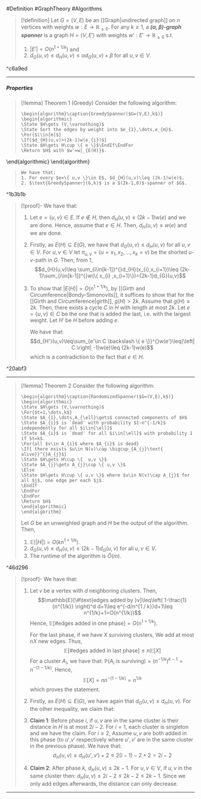 #Definition #GraphTheory #Algorithms 

> [!definition]
> Let $G=(V,E)$ be an [[Graph|undirected graph]] on $n$ vertices with weights $w:E \to \mathbb{R_{\geq 0}}$. For any $k\geq 1$, a ***$(\alpha,\beta)$-graph spanner*** is a graph $H=(V,E')$ with weights $w':E'\to \mathbb{R_{\geq 0}}$ s.t.
> 1.  $\left| E' \right|=O(n^{1+1 / k})$ and
> 2. $d_{G}(u,v)\leq d_{H}(u,v)\leq \alpha d_{G}(u,v)+\beta$ for all $u,v\in V$.

^c6a9ed

---
##### Properties
> [!lemma] Theorem 1 (Greedy)
> Consider the following algorithm:
> ```pseudo
> \begin{algorithm}\caption{GreedySpanner($G=(V,E),k$)}
> \begin{algorithmic} 
> \State $H\gets (V,\varnothing)$
> \State Sort the edges by weight into $e_{1},\dots,e_{m}$.
> \For{$i\in[m]$}
> \If{$d_{H}(u,v)>(2k-1)w(e_{i})$}
> \State $H\gets H\cup \{ e \}$\EndIf\EndFor
> \Return $H$ with $w'=w|_{E(H)}$.
\end{algorithmic}
\end{algorithm}
> ```
> We have that:
> 1. For every $e=\{ u,v \}\in E$, $d_{H}(u,v)\leq (2k-1)w(e)$.
> 2. $\text{GreedySpanner}(G,k)$ is a $(2k-1,0)$-spanner of $G$.

^1b3b1b

> [!proof]-
> We have that:
> 1. Let $e=\{ u,v \}\in E$. If $e\notin H$, then $d_{H}(u,v)\leq (2k-1) w(e)$ and we are done. Hence, assume that $e\in H$. Then, $d_{H}(u,v)\leq w(e)$ and we are done.
> 1. Firstly, as $E(H)\subseteq E(G)$, we have that $d_{G}(u,v)\leq d_{H}(u,v)$ for all $u,v\in V$. For $u,v\in V$ let $\pi_{u,v}=(u=x_{1},x_{2},\dots,x_{k}=v)$ be the shorted $u$-$v$-path in $G$. Then, from 1,$$d_{H}(u,v)\leq \sum_{i\in[k-1]}^{}d_{H}(x_{i},x_{i+1})\leq (2k-1)\sum_{i\in[k-1]}^{}w(\{ x_{i} ,x_{i+1}\})=(2k-1)d_{G}(u,v)$$
> 2. To show that $\left| E(H) \right|=O(n^{1+1/k})$, by [[Girth and Circumference|Bondy-Simonovits]], it suffices to show that for the [[Girth and Circumference|girth]], $g(H)>2k$. Assume that $g(H)\leq 2k$. Then, there exists a cycle $C$ in $H$ with length at most $2k$. Let $e=\{ u,v \}\in C$ be the one that is added the last, i.e. with the largest weight. Let $H'$ be $H$ before adding $e$. 
>    
>    We have that: $$d_{H'}(u,v)\leq\sum_{e'\in C \backslash \{ e \}}^{}w(e')\leq(\left| C \right| -1)w(e)\leq (2k-1)w(e)$$which is a contradiction to the fact that $e\in H$. 

^20abf3

---

> [!lemma] Theorem 2
> Consider the following algorithm: 
> ```pseudo
> \begin{algorithm}\caption{RandomizedSpanner($G=(V,E),k$)}
> \begin{algorithmic} 
> \State $H\gets (V,\varnothing)$
> \For{$t=1,\dots,k$}
> \State $A_{1},\dots,A_{\ell}\gets$ connected components of $H$
> \State $A_{i}$ is `dead' with probability $1-n^{-1/k}$ independently for all $i\in[\ell]$
> \State $A_{i}$ is `dead' for all $i\in[\ell]$ with probability 1 if $t=k$.
> \For{all $v\in A_{i}$ where $A_{i}$ is dead}
> \If{ there exists $u\in N(v)\cap \bigcup_{A_{j}\text{ alive}}^{}A_{j}$}
> \State $H\gets H\cup \{  u,v \}$
> \State $A_{j}\gets A_{j}\cup \{ u,v \}$
> \Else
> \State $H\gets H\cup \{ u,v \}$ where $u\in N(v)\cap A_{j}$ for all $j$, one edge per each $j$.
> \EndIf
> \EndFor
> \EndFor
> \Return $H$
> \end{algorithmic}
> \end{algorithm}
> ```
> Let $G$ be an unweighted graph and $H$ be the output of the algorithm. Then, 
> 1. $\mathbb{E}[\left| H \right|]=O(kn^{1+1 /k})$.
> 3.  $d_{G}(u,v)\leq d_{H}(u,v)\leq (2k-1)d_{G}(u,v)$ for all $u,v\in V$.
> 4. The runtime of the algorithm is $\tilde{O}(m)$.

^46d296

> [!proof]-
> We have that:
> 1. Let $v$ be a vertex with $d$ neighboring clusters. Then, $$\mathbb{E}[\#\text{edges added by }v]\leq\left( 1-\frac{1}{n^{1/k}} \right)^d d+1\leq e^{-d/n^{1 / k}}d+1\leq n^{1/k}+1=O(n^{1/k})$$Hence, $\mathbb{E}[\#\text{edges added in one phase}]=O(n^{1+1/k})$.
>    
>    For the last phase, if we have $X$ surviving clusters, We add at most $nX$ new edges. Thus,  $$\mathbb{E}[\#\text{edges added in last phase}]\leq n\mathbb{E}[X]$$
>    For a cluster $A_{i}$, we have that: $\mathbb{P}(A_{i}\text{ is surviving})=(n^{-1/k})^{k-1}=n^{-(1-1/k)}$. Hence, $$\mathbb{E}[X]=nn^{-(1-1/k)}=n^{1/k}$$which proves the statement.
> 2. Firstly, as $E(H)\subseteq E(G)$, we have again that $d_{G}(u,v)\leq d_{H}(u,v)$. For the other inequality, we claim that:
> 	1. **Claim 1**: Before phase $i$, if $u,v$ are in the same cluster is their distance in $H$ is at most $2i-2$.
> 	   For $i=1$, each cluster is singleton and we have the claim. For $i\geq 2$, Assume $u,v$ are both added in this phase (to $u'$,$v'$ respectively where $u',v'$ are in the same cluster in the previous phase). We have that: $$d_{H}(u,v)\leq d_{H}(u',v')+2\leq 2(i-1)-2+2=2i-2$$
> 	2. **Claim 2**: After phase $k$, $d_{H}(u,v)\leq 2k-1$. 
> 	   For $u,v\in V$, if $u,v$ in the same cluster then: $d_{H}(u,v)\leq 2i-2\leq 2k-2\leq 2k-1$. Since we only add edges afterwards, the distance can only decrease.
---
